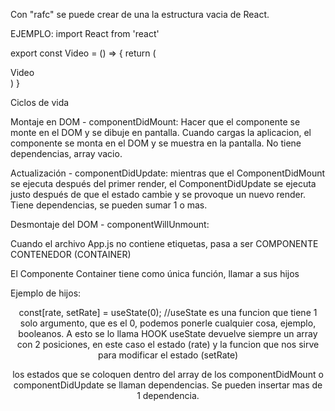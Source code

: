 Con "rafc" se puede crear de una la estructura vacia de React.

EJEMPLO: 
import React from 'react'

export const Video = () => {
  return (
    <div>Video</div>
  )
}



Ciclos de vida

Montaje en DOM - componentDidMount: Hacer que el componente se monte en el DOM y se dibuje en pantalla.
Cuando cargas la aplicacion, el componente se monta en el DOM y se muestra en la pantalla. No tiene dependencias, array vacio.

Actualización - componentDidUpdate: mientras que el ComponentDidMount se ejecuta después del primer render, el ComponentDidUpdate se ejecuta justo después de que el estado cambie y se provoque un nuevo render. Tiene dependencias, se pueden sumar 1 o mas.

Desmontaje del DOM - componentWillUnmount:


Cuando el archivo App.js no contiene etiquetas, pasa a ser COMPONENTE CONTENEDOR (CONTAINER)

El Componente Container tiene como única función, llamar a sus hijos

Ejemplo de hijos:
<Header/>


  const[rate, setRate] = useState(0); //useState es una funcion que tiene 1 solo argumento, que es el 0, podemos ponerle cualquier cosa, ejemplo, booleanos. A esto se lo llama HOOK
  useState devuelve siempre un array con 2 posiciones, en este caso el estado (rate) y la funcion que nos sirve para modificar el estado (setRate)


los estados que se coloquen dentro del array de los componentDidMount o componentDidUpdate se llaman dependencias. Se pueden insertar mas de 1 dependencia.
